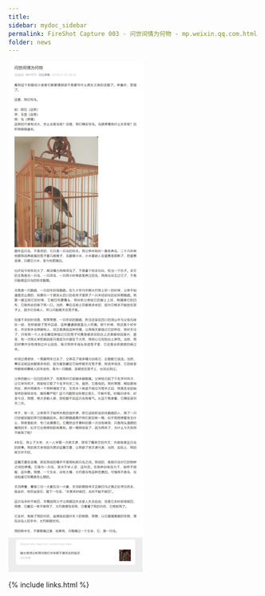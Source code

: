 ```yaml
---
title:
sidebar: mydoc_sidebar
permalink: FireShot Capture 003 - 问世间情为何物 - mp.weixin.qq.com.html
folder: news
---
```


<img src="images/FireShot Capture 003 - 问世间情为何物 - mp.weixin.qq.com.png"/>


{% include links.html %}
